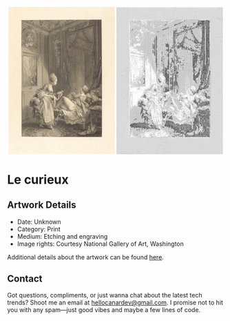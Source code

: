 <html>

<div align="center">
    <img width="49%" src="artwork.jpg" alt="artwork"/>
    <img width="49%" src="ascii_artwork.jpg" alt="artwork ASCII"/>
</div>

# Le curieux

## Artwork Details

- Date: Unknown
- Category: Print
- Medium: Etching and engraving
- Image rights: Courtesy National Gallery of Art, Washington

Additional details about the artwork can be found [here](https://www.artsy.net/artwork/pierre-maleuvre-after-pierre-antoine-baudouin-le-curieux).

## Contact

Got questions, compliments, or just wanna chat about the latest tech trends? Shoot me an email
at [hellocanardev@gmail.com](mailto:hellocanardev@gmail.com). I promise not to hit you with any spam—just good vibes and
maybe a few lines of code.

</html>
